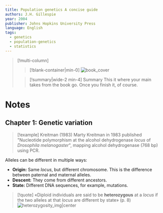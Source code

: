 ```yaml
---
title: Population genetics A concise guide
authors: J.H. Gillespie
year: 2004
publisher: Johns Hopkins University Press
language: English
tags:
  - genetics
  - population-genetics
  - statistics
---
```


> [!multi-column]
>
>> [!blank-container|min-0]
>> ![book_cover](https://m.media-amazon.com/images/I/51B90GHP8NL._AC_UF894,1000_QL80_.jpg)
>
>> [!summary|wide-2 min-4] Summary
>> This it where your main takes from the book go. Once you finish it, of course.

# Notes
## Chapter 1: Genetic variation

>[!example] Kreitman (1983)
>Marty Kreitman in 1983 published "Nucleotide polymorphism at the alcohol dehydrogenase *locus* of *Drosophila melanogaster*", mapping alcohol dehydrogenase (768 bp) using PCR.

Alleles can be different in multiple ways:

- **Origin:** Same *locus*, but different chromosome. This is the difference between paternal and maternal alleles.
- **Descent:** They come from different ancestors.
- **State:** Different DNA sequences, for example, mutations. 

>[!quote]
>«Diploid individuals are said to be **heterozygous** at a *locus* if the two alleles at that *locus* are different by state» (p. 8)
>![heterozygosity_img|center](https://encrypted-tbn0.gstatic.com/images?q=tbn:ANd9GcTr3hijv_OILtSC3rU2HQgbMHuqinFi538_Zg&s)